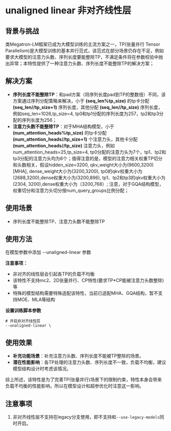 # unaligned linear 非对齐线性层

## 背景与挑战

类Megatron-LM框架已成为大模型训练的主流方案之一，TP(张量并行 Tensor Parallelism)是大模型训练的基本并行范式，该范式在部分场景仍存在不足，例如要求大模型的注意力头数、序列长度要能整除TP，不满足条件将在参数校验中抛出异常；本特性提供了一种注意力头数、序列长度不能整除TP的解决方案；

## 解决方案

- **序列长度不能整除TP**：和pad方案（将序列长度pad到TP的整数倍）不同，该方案通过序列分配策略来解决，小于 **(seq_len%tp_size)** 的tp卡分配 **(seq_len//tp_size+1)** 序列长度，其他分配 **(seq_len//tp_size)** 序列长度，例如seq_len=1026,tp_size=4, tp0和tp1分配的序列长度为257，tp2和tp3分配的序列长度为256；
- **注意力头数不能整除TP**：对于MHA结构模型，小于 **(num_attention_heads%tp_size)** 的tp卡分配 **(num_attention_heads//tp_size+1)** 个注意力头，其他卡分配 **(num_attention_heads//tp_size)** 注意力头，例如num_attention_heads=25,tp_size=4, tp0分配的注意力头为7个，tp1、tp2和tp3分配的注意力头均为6个；值得注意的是，模型的注意力相关权重TP切分和头数相关，假设hidden_size=3200, qkv_weight大小为(9600,3200)[MHA], dense_weight大小为(3200,3200), tp0的qkv权重大小为(2688,3200),dense权重大小为(3200,896), tp1、tp2和tp3的qkv权重大小为(2304, 3200),dense权重大小为（3200,768）; 注意，对于GQA结构模型，权重切分和注意力头切分按num_query_groups比例分配；

## 使用场景

- 序列长度不能整除TP、注意力头数不能整除TP

## 使用方法

在模型参数中添加 --unaligned-linear 参数

**注意事项：**
- 非对齐的线性层会引起各TP的负载不均衡
- 该特性不支持mc2、2D张量并行、CP特性(要求TP*CP能被注意力头数整除)等
- 特殊的模型结构需要特殊适配该特性，当前已适配MHA、GQA结构，暂不支持MOE、MLA等结构

**设置训练脚本参数**
```shell
# 开启非对齐线性层
--unaligned-linear \
```

## 使用效果
- **补充功能场景**：补充注意力头数、序列长度不能被TP整除的场景。
- **潜在性能影响**：各TP处理的注意力头数、序列长度不一致，负载不均衡，建议模型结构设计时考虑该情况。

综上所述，该特性是为了完善TP(张量并行)场景下的限制约束，特性本身会带来负载不均衡的性能影响，所以在模型设计和超参优化时注意这一影响。

## 注意事项

1. 非对齐线性层不支持在legacy分支使用，即不支持和`--use-legacy-models`同时开启。